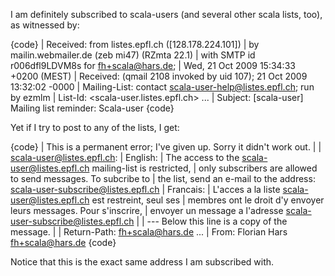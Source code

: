 I am definitely subscribed to scala-users (and several other scala lists, too),
as witnessed by:

{code}
| Received: from listes.epfl.ch ([128.178.224.101])
|	by mailin.webmailer.de (zeb mi47) (RZmta 22.1)
|	with SMTP id r006dfl9LDVM8s for <fh+scala@hars.de>;
|	Wed, 21 Oct 2009 15:34:33 +0200 (MEST)
| Received: (qmail 2108 invoked by uid 107); 21 Oct 2009 13:32:02 -0000
| Mailing-List: contact scala-user-help@listes.epfl.ch; run by ezmlm
| List-Id: <scala-user.listes.epfl.ch>
...
| Subject: [scala-user] Mailing list reminder: Scala-user
{code}

Yet if I try to post to any of the lists, I get:

{code}
| This is a permanent error; I've given up. Sorry it didn't work out.
|
| <scala-user@listes.epfl.ch>:
| English:
|          The access to the scala-user@listes.epfl.ch mailing-list is restricted,
|          only subscribers are allowed to send messages.  To subcribe to
|          the list, send an e-mail to the address: scala-user-subscribe@listes.epfl.ch
| Francais:
|          L'acces a la liste scala-user@listes.epfl.ch est restreint, seul ses
|          membres ont le droit d'y envoyer leurs messages. Pour s'inscrire,
|          envoyer un message a l'adresse scala-user-subscribe@listes.epfl.ch
|
| --- Below this line is a copy of the message.
|
| Return-Path: <fh+scala@hars.de>
...
| From: Florian Hars <fh+scala@hars.de>
{code}

Notice that this is the exact same address I am subscribed with.

